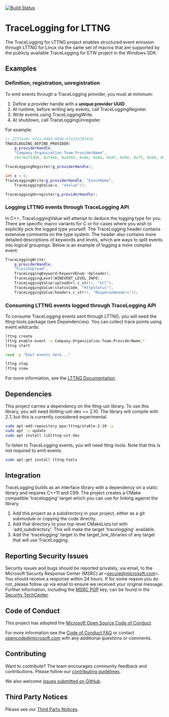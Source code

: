 [![Build Status](https://mscodehub.visualstudio.com/Azile/_apis/build/status/github-TraceLogging-CI?branchName=master)](https://mscodehub.visualstudio.com/Azile/_build/latest?definitionId=920&branchName=master)

# TraceLogging for LTTNG

The TraceLogging for LTTNG project enables structured event emission through LTTNG for Linux via the same set of macros that are supported by the publicly available TraceLogging for ETW project in the Windows SDK.

## Examples

### Definition, registration, unregistration

To emit events through a TraceLogging provider, you must at minimum:

1) Define a provider handle with a **unique provider UUID**.
2) At runtime, before writing any events, call TraceLoggingRegister.
3) Write events using TraceLoggingWrite.
4) At shutdown, call TraceLoggingUnregister.

For example:

```cpp
// 22731e9c-e31a-4484-98d6-efa23d791456
TRACELOGGING_DEFINE_PROVIDER(
    g_providerHandle,
    "Company.Organization.Team.ProviderName",
    (0x7ea733d9, 0xf4eb, 0x4593, 0x8a, 0x8a, 0x8f, 0x9e, 0x75, 0xb0, 0x80, 0x04));

TraceLoggingRegister(g_providerHandle);

int x = 5;
TraceLoggingWrite(g_providerHandle, "EventName",
    TraceLoggingValue(x, "xValue"));

TraceLoggingUnregister(g_providerHandle);
```

### Logging LTTNG events through TraceLogging API

In C++, TraceLoggingValue will attempt to deduce the logging type for you. There are specific macro variants for C or for cases
where you wish to explicitly pick the logged type yourself. The TraceLogging header contains extensive comments on the type system.
The header also contains more detailed descriptions of keywords and levels, which are ways to split events into logical groupings.
Below is an example of logging a more complex event:

```cpp
TraceLoggingWrite(
    g_providerHandle,
    "FinishUpload",
    TraceLoggingKeyword(KeywordEnum::Uploader),
    TraceLoggingLevel(WINEVENT_LEVEL_INFO),
    TraceLoggingValue(uploadUrl.c_str(), "Url"),
    TraceLoggingValue(statusCode, "HttpStatus"),
    TraceLoggingValue(headers.c_str(), "ResponseHeaders"));
```

### Consuming LTTNG events logged through TraceLogging API

To consume TraceLogging events sent through LTTNG, you will need the lttng-tools package (see Dependencies). You can collect trace points using event wildcards:

```bash
lttng create
lttng enable-event -u Company.Organization.Team.ProviderName.*
lttng start

read -p "Emit events here..."

lttng stop
lttng view
```

For more information, see the [LTTNG Documentation](https://lttng.org/docs/v2.10/).

## Dependencies

This project carries a dependency on the lttng-ust library. To use this library, you will need liblttng-ust-dev >= 2.10. The library will compile with 2.7, but this is currently considered experimental.

```bash
sudo apt-add-repository ppa:lttng/stable-2.10 -y
sudo apt -y update
sudo apt install liblttng-ust-dev
```

To listen to TraceLogging events, you will need lttng-tools. Note that this is not required to emit events.

```bash
sudo apt-get install lttng-tools
```

## Integration

TraceLogging builds as an interface library with a dependency on a static library and requires C++11 and C99. The project creates a CMake compatible 'tracelogging' target which you can use for linking against the library.

1. Add this project as a subdirectory in your project, either as a git submodule or copying the code directly.
2. Add that directory to your top-level CMakeLists.txt with 'add_subdirectory'. This will make the target 'tracelogging' available.  
3. Add the 'tracelogging' target to the target_link_libraries of any target that will use TraceLogging.

## Reporting Security Issues

Security issues and bugs should be reported privately, via email, to the
Microsoft Security Response Center (MSRC) at <[secure@microsoft.com](mailto:secure@microsoft.com)>.
You should receive a response within 24 hours. If for some reason you do not, please follow up via
email to ensure we received your original message. Further information, including the
[MSRC PGP](https://technet.microsoft.com/en-us/security/dn606155) key, can be found in the
[Security TechCenter](https://technet.microsoft.com/en-us/security/default).

## Code of Conduct

This project has adopted the [Microsoft Open Source Code of Conduct](https://opensource.microsoft.com/codeofconduct/).

For more information see the [Code of Conduct FAQ](https://opensource.microsoft.com/codeofconduct/faq/) or contact [opencode@microsoft.com](mailto:opencode@microsoft.com) with any additional questions or comments.

## Contributing

Want to contribute? The team encourages community feedback and contributions. Please follow our [contributing guidelines](CONTRIBUTING.md).

We also welcome [issues submitted on GitHub](https://github.com/Microsoft/TraceLogging/issues).

## Third Party Notices

Please see our [Third Party Notices](NOTICE.md).